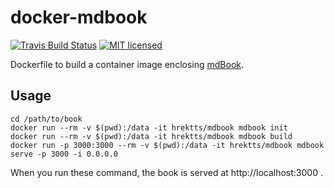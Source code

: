 # docker-mdbook

[![Travis Build Status](https://travis-ci.org/hrektts/docker-mdbook.svg?branch=master)](https://travis-ci.org/hrektts/docker-mdbook)
[![MIT licensed](https://img.shields.io/badge/license-MIT-blue.svg)](./LICENSE)

Dockerfile to build a container image enclosing [mdBook](https://github.com/azerupi/mdBook).

## Usage

``` shell
cd /path/to/book
docker run --rm -v $(pwd):/data -it hrektts/mdbook mdbook init
docker run --rm -v $(pwd):/data -it hrektts/mdbook mdbook build
docker run -p 3000:3000 --rm -v $(pwd):/data -it hrektts/mdbook mdbook serve -p 3000 -i 0.0.0.0
```

When you run these command, the book is served at http://localhost:3000 .
